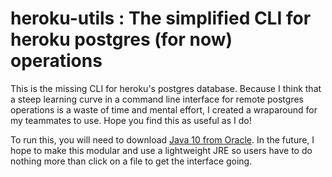 # heroku-utils : The simplified CLI for heroku postgres (for now) operations


This is the missing CLI for heroku's postgres database. Because I think that a steep learning curve in a command line interface for remote postgres operations is a waste of time and mental effort, I created a wraparound for my teammates to use. Hope you find this as useful as I do!

To run this, you will need to download [Java 10 from Oracle](http://www.oracle.com/technetwork/java/javase/downloads/index.html). In the future, I hope to make this modular and use a lightweight JRE so users have to do nothing more than click on a file to get the interface going.
